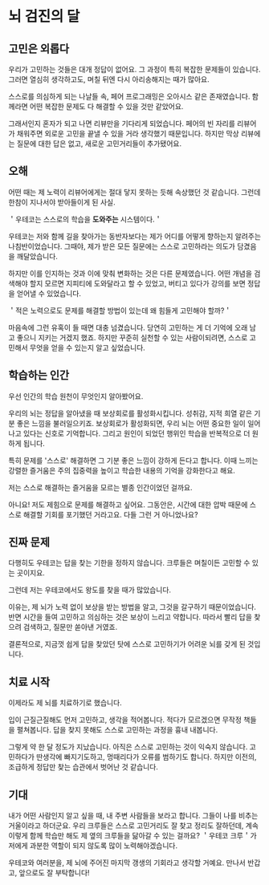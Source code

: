# 뇌 검진의 달

## 고민은 외롭다

우리가 고민하는 것들은 대개 정답이 없어요.
그 과정이 특히 복잡한 문제들이 있습니다.
그러면 열심히 생각하고도, 며칠 뒤엔 다시 아리송해지는 때가 많아요.

스스로를 의심하게 되는 나날들 속,
페어 프로그래밍은 오아시스 같은 존재였습니다.
함께라면 어떤 복잡한 문제도 다 해결할 수 있을 것만 같았어요.

그래서인지 혼자가 되고 나면 리뷰만을 기다리게 되었습니다.
페어의 빈 자리를 리뷰어가 채워주면
외로운 고민을 끝낼 수 있을 거라 생각했기 때문입니다.
하지만 막상 리뷰에는 질문에 대한 답은 없고, 새로운 고민거리들이 추가됐어요.

## 오해

어떤 때는 제 노력이 리뷰어에게는 절대 닿지 못하는 듯해 속상했던 것 같습니다.
그런데 한참이 지나서야 받아들이게 된 사실.

＇우테코는 스스로의 학습을 **도와주는** 시스템이다.＇

우테코는 저와 함께 길을 찾아가는 동반자보다는 제가 어디를 어떻게 향하는지 알려주는 나침반이었습니다.
그때야, 제가 받은 모든 질문에는 스스로 고민하라는 의도가 담겼음을 깨달았습니다.

하지만 이를 인지하는 것과 이에 맞춰 변화하는 것은 다른 문제였습니다.
어떤 개념을 검색해야 할지 모르면 지피티에 도와달라고 할 수 있었고, 버티고 있다가 강의를 보면 정답을 얻어낼 수 있었습니다.

＇적은 노력으로도 문제를 해결할 방법이 있는데 왜 힘들게 고민해야 할까?＇

마음속에 그런 유혹이 들 때면 대충 넘겼습니다.
당연히 고민하는 게 더 기억에 오래 남고 좋으니 지키는 거겠지 했죠.
하지만 꾸준히 실천할 수 있는 사람이되려면,
스스로 고민해서 무엇을 얻을 수 있는지 알고 싶었습니다.

## 학습하는 인간

우선 인간의 학습 원천이 무엇인지 알아봤어요.

우리의 뇌는 정답을 알아냈을 때 보상회로를 활성화시킵니다.
성취감, 지적 희열 같은 기분 좋은 느낌을 불러일으키죠.
보상회로가 활성화되면, 우리 뇌는 어떤 중요한 일이 일어나고 있다는 신호로 기억합니다.
그리고 원인이 되었던 행위인 학습을 반복적으로 더 원하게 됩니다.

특히 문제를 '스스로' 해결하면 그 기분 좋은 느낌이 강하게 든다고 합니다.
이때 느끼는 강렬한 즐거움은 주의 집중력을 높이고 학습한 내용의 기억을 강화한다고 해요.

저는 스스로 해결하는 즐거움을 모르는 별종 인간이었던 걸까요.

아니요! 저도 제힘으로 문제를 해결하고 싶어요.
그동안은, 시간에 대한 압박 때문에 스스로 해결할 기회를 포기했던 거라고요. 다들 그런 거 아니었나요?


## 진짜 문제

다행히도 우테코는 답을 찾는 기한을 정하지 않습니다.
크루들은 며칠이든 고민할 수 있는 곳이지요.

그런데 저는 우테코에서도 왕도를 찾을 때가 많았습니다.


이유는, 제 뇌가 노력 없이 보상을 받는 방법을 알고, 그것을 갈구하기 때문이었습니다.
반면 시간을 들여 고민하고 의심하는 것은 보상이 느리고 약합니다.
따라서 빨리 답을 찾으려 검색하고, 질문만 쏟아낸 거였죠.

결론적으로, 지금껏 쉽게 답을 찾았던 탓에 스스로 고민하기가 어려운 뇌를 갖게 된 것입니다.

## 치료 시작

이제라도 제 뇌를 치료하기로 했습니다.

입이 근질근질해도 먼저 고민하고, 생각을 적어봅니다.
적다가 모르겠으면 무작정 책들을 펼쳐봅니다.
답을 찾지 못해도 스스로 고민하는 과정을 흉내 내봅니다.

그렇게 약 한 달 정도가 지났습니다. 아직은 스스로 고민하는 것이 익숙지 않습니다.
고민하다가 딴생각에 빠지기도하고, 멍때리다가 오류를 범하기도 합니다.
하지만 이전의, 조급하게 정답만 찾는 습관에서 벗어난 것 같습니다.

## 기대

내가 어떤 사람인지 알고 싶을 때, 내 주변 사람들을 보라고 합니다.
그들이 나를 비추는 거울이라고 하더군요.
우리 크루들은 스스로 고민거리도 잘 찾고 정리도 잘하던데,
계속 이렇게 함께 학습만 해도 제 옆의 크루들을 닮아갈 수 있는 걸까요?
＇우테코 크루＇가 저에게 과분한 역할이 되지 않도록 많이 노력해야겠습니다.

우테코와 여러분을, 제 뇌에 주어진 마지막 갱생의 기회라고 생각할 거예요.
만나서 반갑고, 앞으로도 잘 부탁합니다!